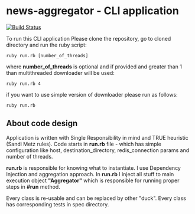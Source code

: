 # news-aggregator - CLI application
[![Build Status](https://travis-ci.org/psagan/news-aggregator.svg?branch=master)](https://travis-ci.org/psagan/news-aggregator)

To run this CLI application
Please clone the repository, go to cloned directory and run the ruby script:
```
ruby run.rb [number_of_threads]
```
where **number_of_threads** is optional and if provided and greater than 1 than multithreaded downloader will be used:
```
ruby run.rb 4
```
if you want to use simple version of downloader please run as follows:
```
ruby run.rb
```  

## About code design
Application is written with Single Responsibility in mind and TRUE heuristic (Sandi Metz rules).
Code starts in **run.rb** file - which has simple configuration like host, destination_directory, redis_connection params and number of threads.

**run.rb** is responsible for knowing what to instantiate. I use Dependency Injection and aggregation approach.
In **run.rb** I inject all stuff to main execution object **"Aggregator"** which is responsible for running proper steps in **#run** method.

Every class is re-usable and can be replaced by other "duck". 
Every class has corresponding tests in spec directory.
